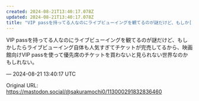 ```yaml
---
created: 2024-08-21T13:40:17.078Z
updated: 2024-08-21T13:40:17.078Z
title: "VIP passを持ってる人なのにライブビューイングを観てるのが謎だけど、もしか[...]"
---
```


<p>VIP passを持ってる人なのにライブビューイングを観てるのが謎だけど、もしかしたらライブビューイング自体も人気すぎてチケットが完売してるから、映画館向けVIP passを使って優先席のチケットを買わないと見られない世界なのかもしれない。</p>

&mdash; 2024-08-21 13:40:17 UTC

Original URL: https://mastodon.social/@sakuramochi0/113000291832836460
